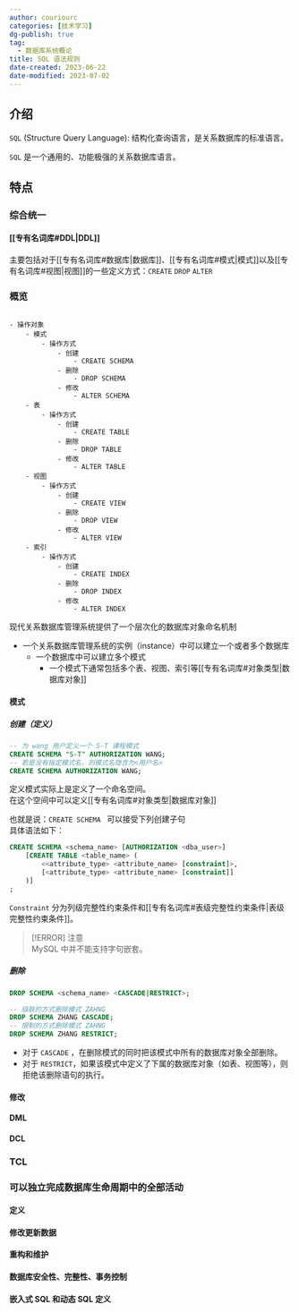 ```yaml
---
author: couriourc
categories: [技术学习]
dg-publish: true
tag:
  - 数据库系统概论
title: SQL 语法规则
date-created: 2023-06-22
date-modified: 2023-07-02
---
```


## 介绍

`SQL` (Structure Query Language): 结构化查询语言，是关系数据库的标准语言。

`SQL` 是一个通用的、功能极强的关系数据库语言。

## 特点

### 综合统一

#### [[专有名词库#DDL|DDL]]

主要包括对于[[专有名词库#数据库|数据库]]、[[专有名词库#模式|模式]]以及[[专有名词库#视图|视图]]的一些定义方式：`CREATE` `DROP` `ALTER`

### 概览

```markmap

- 操作对象
	- 模式
		- 操作方式
			- 创建
				- CREATE SCHEMA
			- 删除
				- DROP SCHEMA
			- 修改
				- ALTER SCHEMA
	- 表
 		- 操作方式
			- 创建
				- CREATE TABLE
			- 删除
				- DROP TABLE
			- 修改
				- ALTER TABLE
	- 视图
 		- 操作方式
			- 创建
				- CREATE VIEW
			- 删除
				- DROP VIEW
			- 修改
				- ALTER VIEW
	- 索引
 		- 操作方式
			- 创建
				- CREATE INDEX
			- 删除
				- DROP INDEX
			- 修改
				- ALTER INDEX
```

现代关系数据库管理系统提供了一个层次化的数据库对象命名机制

- 一个关系数据库管理系统的实例（instance）中可以建立一个或者多个数据库
	- 一个数据库中可以建立多个模式
		- 一个模式下通常包括多个表、视图、索引等[[专有名词库#对象类型|数据库对象]]

#### 模式

##### 创建（定义）

```sql
-- 为 wang 用户定义一个 S-T 课程模式
CREATE SCHEMA "S-T" AUTHORIZATION WANG;
-- 若是没有指定模式名，则模式名隐含为<用户名>
CREATE SCHEMA AUTHORIZATION WANG;
```

定义模式实际上是定义了一个命名空间。  
在这个空间中可以定义[[专有名词库#对象类型|数据库对象]]

也就是说：`CREATE SCHEMA ` 可以接受下列创建子句  
具体语法如下：

```sql
CREATE SCHEMA <schema_name> [AUTHORIZATION <dba_user>]
	[CREATE TABLE <table_name> (
		<<attribute_type> <attribute_name> [constraint]>,
		[<attribute_type> <attribute_name> [constraint]]
	)]
;
```

`Constraint` 分为列级完整性约束条件和[[专有名词库#表级完整性约束条件|表级完整性约束条件]]。

> [!ERROR] 注意  
>  MySQL 中并不能支持字句嵌套。

##### 删除

```sql
DROP SCHEMA <schema_name> <CASCADE|RESTRICT>;

-- 级联的方式删除模式 ZAHNG
DROP SCHEMA ZHANG CASCADE;
-- 限制的方式删除模式 ZAHNG
DROP SCHEMA ZHANG RESTRICT;
```

- 对于 `CASCADE` ，在删除模式的同时把该模式中所有的数据库对象全部删除。
- 对于 `RESTRICT`，如果该模式中定义了下属的数据库对象（如表、视图等），则拒绝该删除语句的执行。

#### 修改

#### DML

#### DCL

### TCL

### 可以独立完成数据库生命周期中的全部活动

#### 定义

#### 修改更新数据

#### 重构和维护

#### 数据库安全性、完整性、事务控制

#### 嵌入式 SQL 和动态 SQL 定义
